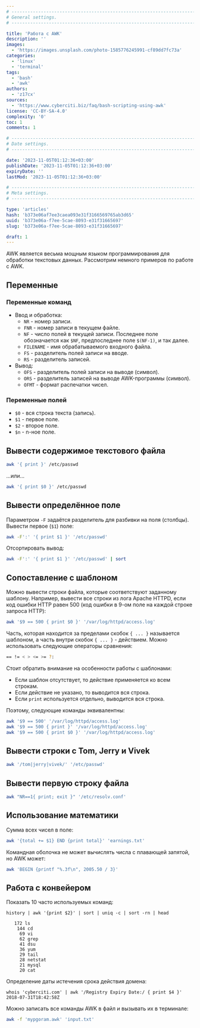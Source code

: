 ```yaml
---
# -------------------------------------------------------------------------------------------------------------------- #
# General settings.
# -------------------------------------------------------------------------------------------------------------------- #

title: 'Работа с AWK'
description: ''
images:
  - 'https://images.unsplash.com/photo-1585776245991-cf89dd7fc73a'
categories:
  - 'linux'
  - 'terminal'
tags:
  - 'bash'
  - 'awk'
authors:
  - 'z17cx'
sources:
  - 'https://www.cyberciti.biz/faq/bash-scripting-using-awk'
license: 'CC-BY-SA-4.0'
complexity: '0'
toc: 1
comments: 1

# -------------------------------------------------------------------------------------------------------------------- #
# Date settings.
# -------------------------------------------------------------------------------------------------------------------- #

date: '2023-11-05T01:12:36+03:00'
publishDate: '2023-11-05T01:12:36+03:00'
expiryDate: ''
lastMod: '2023-11-05T01:12:36+03:00'

# -------------------------------------------------------------------------------------------------------------------- #
# Meta settings.
# -------------------------------------------------------------------------------------------------------------------- #

type: 'articles'
hash: 'b373e06af7ee3caea093e31f3166569765ab3d65'
uuid: 'b373e06a-f7ee-5cae-8093-e31f31665697'
slug: 'b373e06a-f7ee-5cae-8093-e31f31665697'

draft: 1
---
```


AWK является весьма мощным языком программирования для обработки текстовых данных. Рассмотрим немного примеров по работе с AWK.

<!--more-->

## Переменные

### Переменные команд

- Ввод и обработка:
  - `NR` - номер записи.
  - `FNR` - номер записи в текущем файле.
  - `NF` - число полей в текущей записи. Последнее поле обозначается как `$NF`, предпоследнее поле `$(NF-1)`, и так далее.
  - `FILENAME` - имя обрабатываемого входного файла.
  - `FS` - разделитель полей записи на вводе.
  - `RS` - разделитель записей.
- Вывод:
  - `OFS` - разделитель полей записи на выводе (символ).
  - `ORS` - разделитель записей на выводе AWK-программы (символ).
  - `OFMT` - формат распечатки чисел.

### Переменные полей

- `$0` - вся строка текста (запись).
- `$1` - первое поле.
- `$2` - второе поле.
- `$n` - n-ное поле.

## Вывести содержимое текстового файла

```bash
awk '{ print }' /etc/passwd
```

...или...

```bash
awk '{ print $0 }' /etc/passwd
```

## Вывести определённое поле

Параметром `-F` задаётся разделитель для разбивки на поля (столбцы). Вывести первое (`$1`) поле:

```bash
awk -F':' '{ print $1 }' '/etc/passwd'
```

Отсортировать вывод:

```bash
awk -F':' '{ print $1 }' '/etc/passwd' | sort
```

## Сопоставление с шаблоном

Можно вывести строки файла, которые соответствуют заданному шаблону. Например, вывести все строки из лога Apache HTTPD, если код ошибки HTTP равен 500 (код ошибки в 9-ом поле на каждой строке запроса HTTP):

```bash
awk '$9 == 500 { print $0 }' '/var/log/httpd/access.log'
```

Часть, которая находится за пределами скобок `{ ... }` называется шаблоном, а часть внутри скобок `{ ... }` - действием. Можно использовать следующие операторы сравнения:

```bash
== != < > <= >= ?:
```

Стоит обратить внимание на особенности работы с шаблонами:

- Если шаблон отсутствует, то действие применяется ко всем строкам.
- Если действие не указано, то выводится вся строка.
- Если `print` используется отдельно, выводится вся строка.

Поэтому, следующие команды эквивалентны:

```bash
awk '$9 == 500' '/var/log/httpd/access.log'
awk '$9 == 500 { print }' '/var/log/httpd/access.log'
awk '$9 == 500 { print $0 }' '/var/log/httpd/access.log'
```

## Вывести строки с Tom, Jerry и Vivek

```bash
awk '/tom|jerry|vivek/' '/etc/passwd'
```

## Вывести первую строку файла

```bash
awk "NR==1{ print; exit }" '/etc/resolv.conf'
```

## Использование математики

Сумма всех чисел в поле:

```bash
awk '{total += $1} END {print total}' 'earnings.txt'
```

Командная оболочка не может вычислять числа с плавающей запятой, но AWK может:

```bash
awk 'BEGIN {printf "%.3f\n", 2005.50 / 3}'
```

## Работа с конвейером

Показать 10 часто используемых команд:

```terminal {os="linux"}
history | awk '{print $2}' | sort | uniq -c | sort -rn | head

   172 ls
    144 cd
     69 vi
     62 grep
     41 dsu
     36 yum
     29 tail
     28 netstat
     21 mysql
     20 cat
```

Определение даты истечения срока действия домена:

```terminal {os="linux"}
whois 'cyberciti.com' | awk '/Registry Expiry Date:/ { print $4 }'
2018-07-31T18:42:58Z
```

Можно записать все команды AWK в файл и вызывать их в терминале:

```bash
awk -f 'mypgoram.awk' 'input.txt'
```

